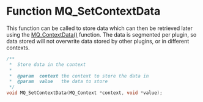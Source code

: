 # Function MQ_SetContextData

This function can be called to store data which can then be retrieved later using the [MQ_ContextData()](/documentation/mq_contextdata) function. The data is segmented per plugin, so data stored will not overwrite data stored by other plugins, or in different contexts.

````c
/**
 *  Store data in the context
 *
 *  @param  context the context to store the data in
 *  @param  value   the data to store
 */
void MQ_SetContextData(MQ_Context *context, void *value);
````